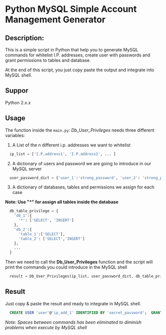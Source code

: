 Python MySQL Simple Account Management Generator
======================

## Description:
This is a simple script in Python that help you to generate MySQL commands for whitelist I.P. addresses, create user with passwords and grant permissions to tables and database.

At the end of this script, you just copy paste the output and integrate into MySQL shell.

## Suppor
Python 2.x.x

## Usage

The function inside the `main.py`: *Db_User_Privileges* needs three different variables:

1) A List of the n different i.p. addresses we want to whitelist

```Python
  ip_list = ['I.P.address1', 'I.P.address2', ... ]
```
2) A dictionary of users and password we are going to introduce in our MySQL server

```Python
  user_password_dict = {'user_1':'strong_password', 'user_2': 'strong_password2', ...}
```
3) A dictionary of databases, tables and permissions we assign for each case

**Note: Use "*" for assign all tables inside the database**

```Python
  db_table_privilege = {
    'db_1':{
      '*': ['SELECT', 'INSERT']
    }, 
    'db_2':{
      'table_1':['SELECT'], 
      'table_2': ['SELECT','INSERT']
    },
    ...
  }
```
Then we need to call the **Db_User_Privileges** function and the script will print the commands you could introduce in the MySQL shell

```Python
  result = Db_User_Privileges(ip_list, user_password_dict, db_table_privilege)
``` 

## Result

Just copy & paste the result and ready to integrate in MySQL shell.

```SQL
  CREATE USER 'user'@'ip_add_1' IDENTIFIED BY 'secret_password';  GRANT ALL PRIVILEGES ON db_2.table_2 TO 'user'@'ip_add_1'; GRANT SELECT, INSERT ON db_2.table_1 TO 'user'@'ip_add_1'; GRANT ALL PRIVILEGES ON db_1.* TO 'user'@'ip_add_1';CREATE USER 'user'@'ip_add_2' IDENTIFIED BY 'secret_password';  GRANT ALL PRIVILEGES ON db_2.table_2 TO 'user'@'ip_add_2'; GRANT SELECT, INSERT ON db_2.table_1 TO 'user'@'ip_add_2'; GRANT ALL PRIVILEGES ON db_1.* TO 'user'@'ip_add_2'; FLUSH PRIVILEGES;
```

*Note: Spaces between commands has been eliminated to diminish problems when execute by MySQL shell*
